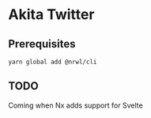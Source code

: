# Akita Twitter

## Prerequisites

`yarn global add @nrwl/cli`

## TODO

Coming when Nx adds support for Svelte
